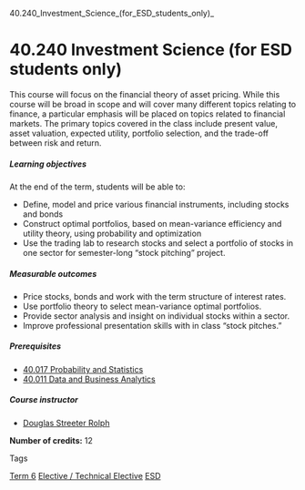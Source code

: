 40.240_Investment_Science_(for_ESD_students_only)_



40.240 Investment Science (for ESD students only)
=================================================

This course will focus on the financial theory of asset pricing. While this course will be broad in scope and will cover many different topics relating to finance, a particular emphasis will be placed on topics related to financial markets. The primary topics covered in the class include present value, asset valuation, expected utility, portfolio selection, and the trade-off between risk and return.

##### **Learning objectives**

At the end of the term, students will be able to:

* Define, model and price various financial instruments, including stocks and bonds
* Construct optimal portfolios, based on mean-variance efficiency and utility theory, using probability and optimization
* Use the trading lab to research stocks and select a portfolio of stocks in one sector for semester-long “stock pitching” project.

##### **Measurable outcomes**

* Price stocks, bonds and work with the term structure of interest rates.
* Use portfolio theory to select mean-variance optimal portfolios.
* Provide sector analysis and insight on individual stocks within a sector.
* Improve professional presentation skills with in class “stock pitches.”

##### **Prerequisites**

* [40.017 Probability and Statistics](/course/40-017-probability-and-statistics/)
* [40.011 Data and Business Analytics](/course/40-011-data-and-business-analytics-for-esd-students-only/)

##### **Course instructor**

* [Douglas Streeter Rolph](https://www.sutd.edu.sg/profile/douglas-streeter-rolph)

**Number of credits:** 12

Tags

[Term 6](/education/undergraduate/courses/?course-term=859)
[Elective / Technical Elective](/education/undergraduate/courses/?course-type=853)
[ESD](/education/undergraduate/courses/?pillar-cluster=99)

